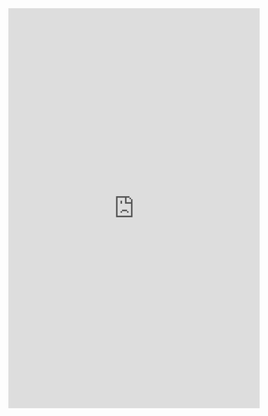 <iframe name='NewIframe' height='800px' width='100%' scrolling='yes' src='https://www.ah.nl/mijnlijst2' marginwidth='0px' marginheight='0px' frameborder='1' id='myFrame' allowfullscreen style='border:0px none #ffffff'></iframe>
